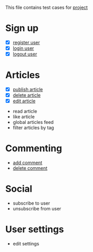 This file contains test cases for [project](https://demo.realworld.io/)

# Sign up
* [x] [register user](register_user.md)
* [x] [login user](login_user.md)
* [x] [logout user](logout_user.md)

# Articles 
* [x] [publish article](publish_article.md)
* [x] [delete article](delete_article.md)
* [x] [edit article](edit_article.md)
* read article
* like article
* global articles feed
* filter articles by tag

# Commenting
* [add comment](add_comment.md)
* [delete comment](delete_comment.md)

# Social
* subscribe to user
* unsubscribe from user

# User settings
* edit settings